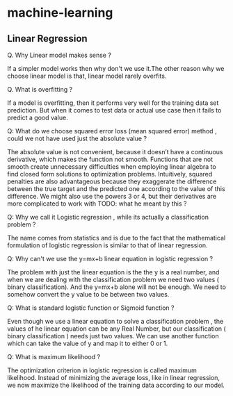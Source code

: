 # machine-learning

## Linear Regression

Q. Why Linear model makes sense ? 

If a simpler model works then why don't we use it.The other reason why we choose linear model is that, linear model rarely overfits. 

Q. What is overfitting ?

If a model is overfitting, then it performs very well for the training data set prediction. But when it comes to test data or actual use case then it fails to predict a good value. 

Q: What do we choose squared error loss (mean squared error)  method , could we not have used just the absolute value ?

The absolute value is not convenient, because it doesn’t have a continuous derivative, which makes the function not smooth. Functions that are not smooth
create unnecessary difficulties when employing linear algebra to find closed form solutions
to optimization problems. Intuitively, squared penalties are also advantageous because they exaggerate the difference between the true target and the predicted one according to the value of this difference. We might also use the powers 3 or 4, but their derivatives are more complicated to work with
 TODO: what he meant by this ? 

Q: Why we call it Logistic regression , while its actually a classification problem ?

The name comes from statistics and is due to the fact that the mathematical formulation of logistic regression is similar to that of linear regression.

Q: Why can't we use the y=mx+b linear equation in logistic regression ? 

The problem with just the linear equation is the the y is a real number, and when we are dealing with the classification problem we need two values ( binary classification). And the y=mx+b alone will not be enough. We need to somehow convert the y value to be between two values.

Q: What is standard logistic function or Sigmoid function ? 

Even though we use a linear equation to solve a classification problem , the values of he linear equation can be any Real Number, but our classification ( binary classification ) needs just two values. We can use another function which can take the value of y and map it to either 0 or 1.

Q: What is maximum likelihood ? 

The optimization criterion in logistic regression is called maximum likelihood. Instead of minimizing the average loss, like in linear regression, we now maximize the likelihood of the training data according to our model.

